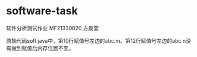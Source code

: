 # software-task
软件分析测试作业
MF21330020 方辰萱

原始代码soft.java中，第10行赋值号左边的abc.m、第12行赋值号左边的abc.n没有做到赋值后内存位置不变。

